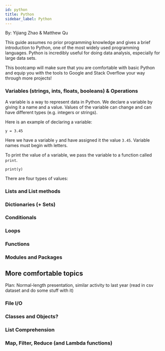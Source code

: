 ```yaml
---
id: python
title: Python
sidebar_label: Python
---
```


By: Yijiang Zhao & Matthew Qu

This guide assumes no prior programming knowledge and gives a brief introduction to Python, one of the most widely used programming languages. Python is incredibly useful for doing data analysis, especially for large data sets.

This bootcamp will make sure that you are comfortable with basic Python and equip you with the tools to Google and Stack Overflow your way through more projects!

### Variables (strings, ints, floats, booleans) & Operations

A variable is a way to represent data in Python. We declare a variable by giving it a name and a value. Values of the variable can change and can have different types (e.g. integers or strings).

Here is an example of declaring a variable:
```
y = 3.45
```
Here we have a variable `y` and have assigned it the value `3.45`. Variable names must begin with letters.

To print the value of a variable, we pass the variable to a function called `print`.
```
print(y)
```

There are four types of values:

### Lists and List methods

### Dictionaries (+ Sets)

### Conditionals

### Loops

### Functions

### Modules and Packages



## More comfortable topics

Plan: Normal-length presentation, similar activity to last year (read in csv dataset and do some stuff with it)

### File I/O

### Classes and Objects?

### List Comprehension

### Map, Filter, Reduce (and Lambda functions)